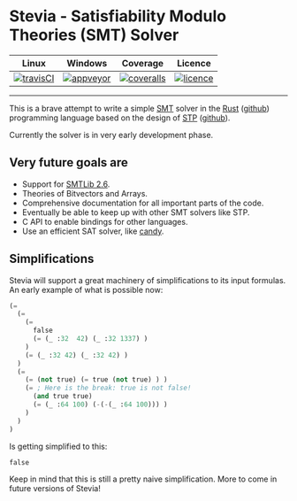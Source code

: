 # Stevia - Satisfiability Modulo Theories (SMT) Solver

|        Linux        |       Windows       |       Coverage       |       Licence      |
|:-------------------:|:-------------------:|:--------------------:|:------------------:|
| [![travisCI][1]][2] | [![appveyor][3]][4] | [![coveralls][5]][6] | [![licence][7]][8] |

[1]: https://travis-ci.org/Robbepop/stevia.svg?branch=master
[2]: https://travis-ci.org/Robbepop/stevia
[3]: https://ci.appveyor.com/api/projects/status/16fc9l6rtroo4xqd?svg=true
[4]: https://ci.appveyor.com/project/Robbepop/stevia/branch/master
[5]: https://coveralls.io/repos/github/Robbepop/stevia/badge.svg?branch=master
[6]: https://coveralls.io/github/Robbepop/stevia?branch=master
[7]: https://img.shields.io/badge/license-MIT-blue.svg
[8]: ./LICENCE

[smt-wiki]: https://en.wikipedia.org/wiki/Satisfiability_modulo_theories
[rust-home]: https://www.rust-lang.org/
[rust-repo]: https://github.com/rust-lang/rust
[stp-home]: http://stp.github.io/
[stp-repo]: https://github.com/stp/stp
[smtlib-home]: http://smtlib.cs.uiowa.edu/index.shtml
[candy-repo]: https://github.com/Udopia/candy-kingdom

---

This is a brave attempt to write a simple [SMT][smt-wiki] solver in the [Rust][rust-home] ([github][rust-repo]) programming language based on the design of [STP][stp-home] ([github][stp-repo]).  

Currently the solver is in very early development phase.

## Very future goals are
- Support for [SMTLib 2.6][smtlib-home].
- Theories of Bitvectors and Arrays.
- Comprehensive documentation for all important parts of the code.
- Eventually be able to keep up with other SMT solvers like STP.
- C API to enable bindings for other languages.
- Use an efficient SAT solver, like [candy][candy-repo].

## Simplifications

Stevia will support a great machinery of simplifications to its input formulas.
An early example of what is possible now:

```lisp
(=
  (=
    (=
      false
      (= (_ :32  42) (_ :32 1337) )
    )
    (= (_ :32 42) (_ :32 42) )
  )
  (=
    (= (not true) (= true (not true) ) )
    (= ; Here is the break: true is not false!
      (and true true)
      (= (_ :64 100) (-(-(_ :64 100))) )
    )
  )
)
```

Is getting simplified to this:

```lisp
false
```

Keep in mind that this is still a pretty naive simplification. More to come in future versions of Stevia!
